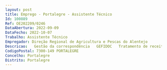 ```yaml
--- 
layout: post
title: Emprego - Portalegre - Assistente Técnico
Id: 100889
Ref: OE202209/0246
DataAbertura: 2022-09-09
DataFecho: 2022-10-07
Trabalho: Assistente Técnico
Empregador: Direção Regional de Agricultura e Pescas do Alentejo
Descricao:   Gestão da correspondência   GEFIDOC   Tratamento de receitas e cabimentação, processamento e contabilização de despesas da área do SRNA   GERFIP   Faturação   Gestão do parque de viaturas do SRNA   Contabilização de ajudas de custo   Atendimento geral   Realização de procedimentos administrativos inerentes aos Regulamentos Comunitários PDR 2020   Receção de candidaturas   Carregamento de IBs   Emissão e receção de correspondência, notificações e contratos no âmbito do PRODER e PDR 2020   Apoio às Equipas de Controlo e à Sala de Parcelário   Tarefas associadas ao gasóleo agrícola, licenciamento pecuário   REAP, cartões de aplicador fitossanitário.
CodigoPostal: 7300-149 PORTALEGRE
Concelho: Portalegre
Distrito: Portalegre
--- 
```

